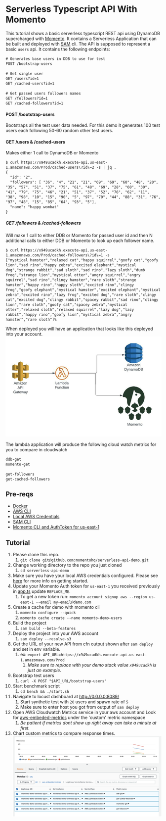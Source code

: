 # Serverless Typescript API With Momento

This tutorial shows a basic serverless typescript REST api using DynamoDB supercharged with [Momento](https://www.gomomento.com/). It contains a 
Serverless Application that can be built and deployed with [SAM](https://docs.aws.amazon.com/serverless-application-model/latest/developerguide/what-is-sam.html) cli. The API is supposed to represent a basic `users` 
api. It contains the following endpoints:

```text
# Generates base users in DDB to use for test 
POST /bootstrap-users

# Get single user
GET /users?id=1
GET /cached-users?id=1

# Get passed users followers names
GET /followers?id=1
GET /cached-followers?id=1
```

#### POST /bootstrap-users
Bootstraps all the test user data needed. For this demo it generates
100 test users each following 50-60 random other test users.

#### GET /users & /cached-users
Makes either 1 call to DynamoDB or Momento
```text
$ curl https://x949ucadkh.execute-api.us-east-1.amazonaws.com/Prod/cached-users\?id\=2 -s | jq .
{
  "id": "2",
  "followers": [ "36", "4", "21", "21", "69", "69", "60", "48", "20", "35", "57", "51", "37", "75", "61", "48", "69", "28", "60", "30", "41", "79", "75", "46", "21", "51", "37", "52", "76", "62", "11", "38", "98", "10", "15", "90", "5", "97", "70", "44", "88", "31", "76", "97", "48", "15", "85", "64", "93", "5"],
  "name": "happy wombat"
}
```

##### GET /followers & /cached-followers
Will make 1 call to either DDB or Momento for passed user id and then N 
additional calls to either DDB or Momento to look up each follower name.
```text
$ curl https://x949ucadkh.execute-api.us-east-1.amazonaws.com/Prod/cached-followers\?id\=1 -s
["mystical hamster","relaxed cat","happy squirrel","goofy cat","goofy lion","sad rino","happy zebra","excited elephant","mystical dog","strange rabbit","sad sloth","sad rino","lazy sloth","dumb frog","strange lion","mystical otter","angry squirrel","angry squirrel","sad rino","clingy hamster","rare sloth","strange hamster","happy rino","happy sloth","excited rino","clingy frog","goofy elephant","mystical hamster","excited elephant","mystical zebra","excited rino","lazy frog","excited dog","rare sloth","clingy cat","excited dog","clingy rabbit","spacey rabbit","sad rino","clingy lion","rare sloth","goofy cat","spacey zebra","mystical otter","relaxed sloth","relaxed squirrel","lazy dog","lazy rabbit","happy rino","goofy lion","mystical zebra","angry hamster","rare sloth"]%
```
When deployed you will have an application that looks like this deployed into your account.
![Arch](./pics/arch.jpeg)

The lambda application will produce the following cloud watch metrics for you to compare in cloudwatch 
```text
ddb-get
momento-get

get-followers
get-cached-followers
```

## Pre-reqs
* [Docker](https://docs.docker.com/engine/install/)
* [AWS CLI](https://docs.aws.amazon.com/cli/latest/userguide/getting-started-install.html)
* [Local AWS Credentials](https://docs.aws.amazon.com/cli/latest/userguide/cli-configure-quickstart.html)
* [SAM CLI](https://docs.aws.amazon.com/serverless-application-model/latest/developerguide/serverless-sam-cli-install.html)
* [Momento CLI and AuthToken for us-east-1](https://github.com/momentohq/momento-cli#quick-start)

## Tutorial
1. Please clone this repo.
    1. `git clone git@github.com:momentohq/serverless-api-demo.git`
2. Change working directory to the repo you just cloned
    1. `cd serverless-api-demo`
3. Make sure you have your local AWS credentials configured. Please see [here](https://docs.aws.amazon.com/cli/latest/userguide/cli-configure-quickstart.html) for more info on getting started.
4. Update your Momento Auth token for `us-east-1` you received previously in [app.ts](https://github.com/momentohq/serverless-api-demo/blob/main/src/app.ts#L10) update `REPLACE_ME`.
   1. To get a new token run:
      `momento account signup aws --region us-east-1 --email my-email@demo.com`
5. Create a cache for demo with momento cli
   1. `momento configure --quick`
   2. `momento cache create --name momento-demo-users`
7. Build the project
    1. `sam build --beta-features`
8. Deploy the project into your AWS account
    1. `sam deploy --resolve-s3`
9. Get the URL of your new API from cfn output shown after `sam deploy` and set in env variable.
   1. ex: `export API_URL=https://x949ucadkh.execute-api.us-east-1.amazonaws.com/Prod`
      1. _Make sure to replace with your demo stack value `x949ucadkh` is just an example._
10. Bootstrap test users
    1. `curl -X POST "$API_URL/bootstrap-users"`
11. Start benchmark script
     1. `cd bench && ./start.sh`
12. Navigate to locust dashboard at http://0.0.0.0:8089/
    1. Start synthetic test with `20` users and spawn rate of `5`
    2. Make sure to enter host you got from output of `sam deploy`
13. Open AWS Cloudwatch Metrics service in your aws account and Look for [aws-embeded-metrics](https://us-east-1.console.aws.amazon.com/cloudwatch/home?region=us-east-1#metricsV2:graph=~();namespace=~'aws-embedded-metrics) under the 'custom' metric namespace
    1. _Be patient if metrics dont show up right away can take a minute at first._
14. Chart custom metrics to compare response times. 
    ![Image](./pics/metrics.png)


